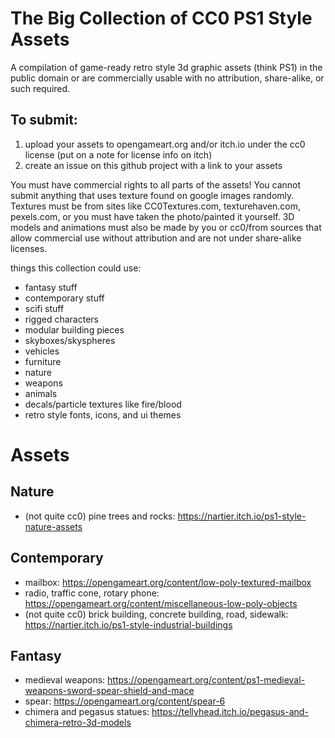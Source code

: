 # The Big Collection of CC0 PS1 Style Assets
A compilation of game-ready retro style 3d graphic assets (think PS1) in the public domain or are commercially usable with no attribution, share-alike, or such required.

## To submit:
1. upload your assets to opengameart.org and/or itch.io under the cc0 license (put on a note for license info on itch)
2. create an issue on this github project with a link to your assets

You must have commercial rights to all parts of the assets! You cannot submit anything that uses texture found on google images randomly. Textures must be from sites like CC0Textures.com, texturehaven.com, pexels.com, or you must have taken the photo/painted it yourself. 3D models and animations must also be made by you or cc0/from sources that allow commercial use without attribution and are not under share-alike licenses.

things this collection could use:
* fantasy stuff
* contemporary stuff
* scifi stuff
* rigged characters
* modular building pieces
* skyboxes/skyspheres
* vehicles
* furniture
* nature
* weapons
* animals
* decals/particle textures like fire/blood
* retro style fonts, icons, and ui themes

# Assets

## Nature
* (not quite cc0) pine trees and rocks: https://nartier.itch.io/ps1-style-nature-assets

## Contemporary
* mailbox: https://opengameart.org/content/low-poly-textured-mailbox
* radio, traffic cone, rotary phone: https://opengameart.org/content/miscellaneous-low-poly-objects
* (not quite cc0) brick building, concrete building, road, sidewalk: https://nartier.itch.io/ps1-style-industrial-buildings

## Fantasy
* medieval weapons: https://opengameart.org/content/ps1-medieval-weapons-sword-spear-shield-and-mace
* spear: https://opengameart.org/content/spear-6
* chimera and pegasus statues: https://tellyhead.itch.io/pegasus-and-chimera-retro-3d-models

